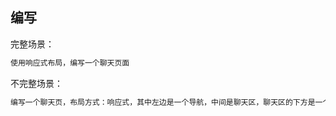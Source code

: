 

## 编写

完整场景：

```markdown
使用响应式布局，编写一个聊天页面
```

不完整场景：

```markdown
编写一个聊天页，布局方式：响应式，其中左边是一个导航，中间是聊天区，聊天区的下方是一个输入按钮。
```

